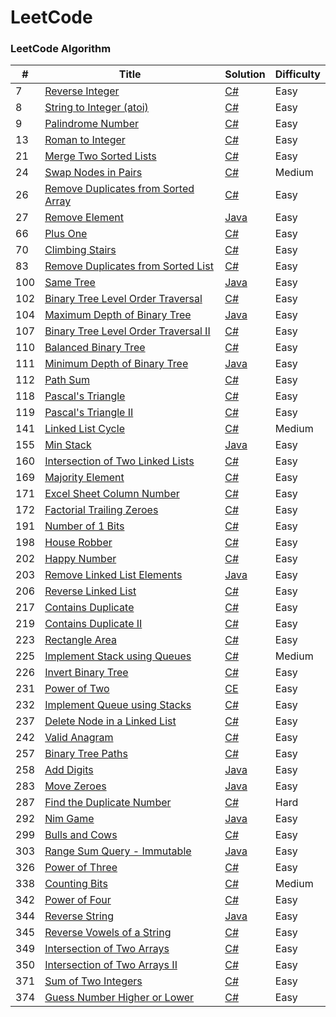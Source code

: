 #
# LeetCode

### **LeetCode Algorithm**

| # | Title | Solution | Difficulty |
| ------ | ------ | ------ | ------ |
| 7 | [Reverse Integer](https://oj.leetcode.com/problems/reverse-integer/) | [C#](https://github.com/UtahC/leetcode/blob/master/algorithms/reverse-integer/reverse-integer.cs) | Easy |
| 8 | [String to Integer (atoi)](https://oj.leetcode.com/problems/string-to-integer-atoi/) | [C#](https://github.com/UtahC/leetcode/blob/master/algorithms/string-to-integer/string-to-integer.cs) | Easy |
| 9 | [Palindrome Number](https://oj.leetcode.com/problems/palindrome-number/) | [C#](https://github.com/UtahC/leetcode/blob/master/algorithms/palindrome-number/palindrome-number.cs) | Easy |
| 13 | [Roman to Integer](https://oj.leetcode.com/problems/roman-to-integer/) | [C#](https://github.com/UtahC/leetcode/blob/master/algorithms/roman-to-integer/roman-to-integer.cs) | Easy |
| 21 | [Merge Two Sorted Lists](https://oj.leetcode.com/problems/merge-two-sorted-lists/) | [C#](https://github.com/UtahC/leetcode/blob/master/algorithms/merge-two-sorted-lists/merge-two-sorted-lists.cs) | Easy |
| 24 | [Swap Nodes in Pairs](https://oj.leetcode.com/problems/swap-nodes-in-pairs/) | [C#](https://github.com/UtahC/leetcode/blob/master/algorithms/swap-nodes-in-pairs/swap-nodes-in-pairs.cs) | Medium |
| 26 | [Remove Duplicates from Sorted Array](https://oj.leetcode.com/problems/remove-duplicates-from-sorted-array/) | [C#](https://github.com/UtahC/leetcode/blob/master/algorithms/remove-duplicates-from-sorted-array/remove-duplicates-from-sorted-array.cs) | Easy |
| 27 | [Remove Element](https://oj.leetcode.com/problems/remove-element/) | [Java](https://github.com/UtahC/leetcode/blob/master/algorithms/remove-element/remove-element.java) | Easy |
| 66 | [Plus One](https://oj.leetcode.com/problems/plus-one/) | [C#](https://github.com/UtahC/leetcode/blob/master/algorithms/plus-one/plus-one.cs) | Easy |
| 70 | [Climbing Stairs](https://oj.leetcode.com/problems/climbing-stairs/) | [C#](https://github.com/UtahC/leetcode/blob/master/algorithms/climbing-stairs/climbing-stairs.cs) | Easy |
| 83 | [Remove Duplicates from Sorted List](https://oj.leetcode.com/problems/remove-duplicates-from-sorted-list/) | [C#](https://github.com/UtahC/leetcode/blob/master/algorithms/remove-duplicates-from-sorted-list/remove-duplicates-from-sorted-list.cs) | Easy |
| 100 | [Same Tree](https://oj.leetcode.com/problems/same-tree/) | [Java](https://github.com/UtahC/leetcode/blob/master/algorithms/same-tree/same-tree.java) | Easy |
| 102 | [Binary Tree Level Order Traversal](https://oj.leetcode.com/problems/binary-tree-level-order-traversal/) | [C#](https://github.com/UtahC/leetcode/blob/master/algorithms/binary-tree-level-order-traversal/binary-tree-level-order-traversal.cs) | Easy |
| 104 | [Maximum Depth of Binary Tree](https://oj.leetcode.com/problems/maximum-depth-of-binary-tree/) | [Java](https://github.com/UtahC/leetcode/blob/master/algorithms/maximum-depth-of-binary-tree/maximum-depth-of-binary-tree.java) | Easy |
| 107 | [Binary Tree Level Order Traversal II](https://oj.leetcode.com/problems/binary-tree-level-order-traversal-ii/) | [C#](https://github.com/UtahC/leetcode/blob/master/algorithms/binary-tree-level-order-traversal-ii/binary-tree-level-order-traversal-ii.cs) | Easy |
| 110 | [Balanced Binary Tree](https://oj.leetcode.com/problems/balanced-binary-tree/) | [C#](https://github.com/UtahC/leetcode/blob/master/algorithms/balanced-binary-tree/balanced-binary-tree.cs) | Easy |
| 111 | [Minimum Depth of Binary Tree](https://oj.leetcode.com/problems/minimum-depth-of-binary-tree/) | [Java](https://github.com/UtahC/leetcode/blob/master/algorithms/minimum-depth-of-binary-tree/minimum-depth-of-binary-tree.java) | Easy |
| 112 | [Path Sum](https://oj.leetcode.com/problems/path-sum/) | [C#](https://github.com/UtahC/leetcode/blob/master/algorithms/path-sum/path-sum.cs) | Easy |
| 118 | [Pascal&#39;s Triangle](https://oj.leetcode.com/problems/pascals-triangle/) | [C#](https://github.com/UtahC/leetcode/blob/master/algorithms/pascals-triangle/pascals-triangle.cs) | Easy |
| 119 | [Pascal&#39;s Triangle II](https://oj.leetcode.com/problems/pascals-triangle-ii/) | [C#](https://github.com/UtahC/leetcode/blob/master/algorithms/pascals-triangle-ii/pascals-triangle-ii.cs) | Easy |
| 141 | [Linked List Cycle](https://oj.leetcode.com/problems/linked-list-cycle/) | [C#](https://github.com/UtahC/leetcode/blob/master/algorithms/linked-list-cycle/linked-list-cycle.cs) | Medium |
| 155 | [Min Stack](https://oj.leetcode.com/problems/min-stack/) | [Java](https://github.com/UtahC/leetcode/blob/master/algorithms/min-stack/min-stack.java) | Easy |
| 160 | [Intersection of Two Linked Lists](https://oj.leetcode.com/problems/intersection-of-two-linked-lists/) | [C#](https://github.com/UtahC/leetcode/blob/master/algorithms/intersection-of-two-linked-lists/intersection-of-two-linked-lists.cs) | Easy |
| 169 | [Majority Element](https://oj.leetcode.com/problems/majority-element/) | [C#](https://github.com/UtahC/leetcode/blob/master/algorithms/majority-element/majority-element.cs) | Easy |
| 171 | [Excel Sheet Column Number](https://oj.leetcode.com/problems/excel-sheet-column-number/) | [C#](https://github.com/UtahC/leetcode/blob/master/algorithms/excel-sheet-column-number/excel-sheet-column-number.cs) | Easy |
| 172 | [Factorial Trailing Zeroes](https://oj.leetcode.com/problems/factorial-trailing-zeroes/) | [C#](https://github.com/UtahC/leetcode/blob/master/algorithms/factorial-trailing-zeroes/factorial-trailing-zeroes.cs) | Easy |
| 191 | [Number of 1 Bits](https://oj.leetcode.com/problems/number-of-1-bits/) | [C#](https://github.com/UtahC/leetcode/blob/master/algorithms/number-of-1-bits/number-of-1-bits.cs) | Easy |
| 198 | [House Robber](https://leetcode.com/problems/house-robber/) | [C#](https://github.com/UtahC/leetcode/blob/master/algorithms/house-robber/house-robber.cs) | Easy |
| 202 | [Happy Number](https://leetcode.com/problems/happy-number/) | [C#](https://github.com/UtahC/leetcode/blob/master/algorithms/happy-number/happy-number.cs) | Easy |
| 203 | [Remove Linked List Elements](https://leetcode.com/problems/remove-linked-list-elements/) | [Java](https://github.com/UtahC/leetcode/blob/master/algorithms/remove-linked-list-elements/remove-linked-list-elements.java) | Easy |
| 206 | [Reverse Linked List](https://leetcode.com/problems/reverse-linked-list/) | [C#](https://github.com/UtahC/leetcode/blob/master/algorithms/reverse-linked-list/reverse-linked-list.cs) | Easy |
| 217 | [Contains Duplicate](https://leetcode.com/problems/contains-duplicate/) | [C#](https://github.com/UtahC/leetcode/blob/master/algorithms/contains-duplicate/contains-duplicate.cs) | Easy |
| 219 | [Contains Duplicate II](https://leetcode.com/problems/contains-duplicate-ii/) | [C#](https://github.com/UtahC/leetcode/blob/master/algorithms/contains-duplicate-ii/contains-duplicate-ii.cs) | Easy |
| 223 | [Rectangle Area](https://leetcode.com/problems/rectangle-area/) | [C#](https://github.com/UtahC/leetcode/blob/master/algorithms/rectangle-area/rectangle-area.cs) | Easy |
| 225 | [Implement Stack using Queues](https://leetcode.com/problems/implement-stack-using-queues/) | [C#](https://github.com/UtahC/leetcode/blob/master/algorithms/implement-stack-using-queues/implement-stack-using-queues.cs) | Medium |
| 226 | [Invert Binary Tree](https://leetcode.com/problems/invert-binary-tree/) | [C#](https://github.com/UtahC/leetcode/blob/master/algorithms/invert-binary-tree/invert-binary-tree.java) | Easy |
| 231 | [Power of Two](https://leetcode.com/problems/power-of-two/) | [CE](https://github.com/UtahC/leetcode/blob/master/algorithms/power-of-two/power-of-two.cs) | Easy |
| 232 | [Implement Queue using Stacks](https://leetcode.com/problems/implement-queue-using-stacks/) | [C#](https://github.com/UtahC/leetcode/blob/master/algorithms/implement-queue-using-stacks/implement-queue-using-stacks.cs) | Easy |
| 237 | [Delete Node in a Linked List](https://leetcode.com/problems/delete-node-in-a-linked-list/) | [C#](https://github.com/UtahC/leetcode/blob/master/algorithms/delete-node-in-a-linked-list/delete-node-in-a-linked-list.cs) | Easy |
| 242 | [Valid Anagram](https://leetcode.com/problems/valid-anagram/) | [C#](https://github.com/UtahC/leetcode/blob/master/algorithms/valid-anagram/valid-anagram.cs) | Easy |
| 257 | [Binary Tree Paths](https://leetcode.com/problems/binary-tree-paths/) | [C#](https://github.com/UtahC/leetcode/blob/master/algorithms/binary-tree-paths/binary-tree-paths.cs) | Easy |
| 258 | [Add Digits](https://leetcode.com/problems/add-digits/) | [Java](https://github.com/UtahC/leetcode/blob/master/algorithms/add-digits/add-digits.java) | Easy |
| 283 | [Move Zeroes](https://leetcode.com/problems/move-zeroes/) | [Java](https://github.com/UtahC/leetcode/blob/master/algorithms/move-zeroes/move-zeroes.java) | Easy |
| 287 | [Find the Duplicate Number](https://leetcode.com/problems/find-the-duplicate-number/) | [C#](https://github.com/UtahC/leetcode/blob/master/algorithms/find-the-duplicate-number/find-the-duplicate-number.cs) | Hard |
| 292 | [Nim Game](https://leetcode.com/problems/nim-game/) | [Java](https://github.com/UtahC/leetcode/blob/master/algorithms/nim-game/nim-game.java) | Easy |
| 299 | [Bulls and Cows](https://leetcode.com/problems/bulls-and-cows/) | [C#](https://github.com/UtahC/leetcode/blob/master/algorithms/bulls-and-cows/bulls-and-cows.cs) | Easy |
| 303 | [Range Sum Query - Immutable](https://leetcode.com/problems/range-sum-query-immutable/) | [Java](https://github.com/UtahC/leetcode/blob/master/algorithms/range-sum-query-immutable/range-sum-query-immutable.java) | Easy |
| 326 | [Power of Three](https://leetcode.com/problems/power-of-three/) | [C#](https://github.com/UtahC/leetcode/blob/master/algorithms/power-of-three/power-of-three.cs) | Easy |
| 338 | [Counting Bits](https://leetcode.com/problems/counting-bits/) | [C#](https://github.com/UtahC/leetcode/blob/master/algorithms/counting-bits/counting-bits.cs) | Medium |
| 342 | [Power of Four](https://leetcode.com/problems/power-of-four/) | [C#](https://github.com/UtahC/leetcode/blob/master/algorithms/power-of-four/power-of-four.cs) | Easy |
| 344 | [Reverse String](https://leetcode.com/problems/reverse-string/) | [Java](https://github.com/UtahC/leetcode/blob/master/algorithms/reverse-string/reverse-string.java) | Easy |
| 345 | [Reverse Vowels of a String](https://leetcode.com/problems/reverse-vowels-of-a-string/) | [C#](https://github.com/UtahC/leetcode/blob/master/algorithms/reverse-vowels-of-a-string/reverse-vowels-of-a-string.cs) | Easy |
| 349 | [Intersection of Two Arrays](https://leetcode.com/problems/intersection-of-two-arrays/) | [C#](https://github.com/UtahC/leetcode/blob/master/algorithms/intersection-of-two-arrays/intersection-of-two-arrays.java) | Easy |
| 350 | [Intersection of Two Arrays II](https://leetcode.com/problems/intersection-of-two-arrays-ii/) | [C#](https://github.com/UtahC/leetcode/blob/master/algorithms/intersection-of-two-arrays-ii/intersection-of-two-arrays-ii.cs) | Easy |
| 371 | [Sum of Two Integers](https://leetcode.com/problems/sum-of-two-integers/) | [C#](https://github.com/UtahC/leetcode/blob/master/algorithms/sum-of-two-integers/sum-of-two-integers.cs) | Easy |
| 374 | [Guess Number Higher or Lower](https://leetcode.com/problems/guess-number-higher-or-lower/) | [C#](https://github.com/UtahC/leetcode/blob/master/algorithms/guess-number-higher-or-lower/guess-number-higher-or-lower.cs) | Easy |
